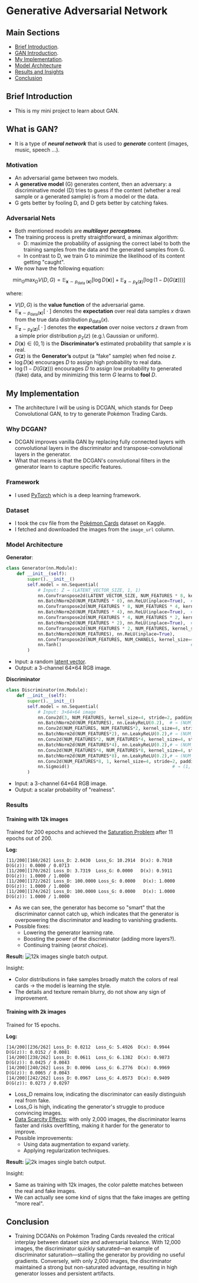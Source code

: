 # Generative Adversarial Network

## Main Sections
- [Brief Introduction](#brief-introduction).
- [GAN Introduction](#what-is-gan).
- [My Implementation](#my-implementation).
- [Model Architecture](#model-architecture)
- [Results and Insights](#results)
- [Conclusion](#conclusion)

## Brief Introduction

- This is my mini project to learn about GAN.

## What is GAN?
- It is a type of ***neural network*** that is used to ***generate*** content (images, music, speech ...).

### Motivation
- An adversarial game between two models.
- A **generative model** (G) generates content, then an adversary: a discriminative model (D) tries to guess if the content (whether a real sample or a generated sample) is from a model or the data.
- G gets better by fooling D, and D gets better by catching fakes.

### Adversarial Nets
- Both mentioned models are ***multilayer perceptrons***.
- The training process is pretty straightforward, a minimax algorithm:
	- D: maximize the probability of assigning the correct label to both the training samples from the data and the generated samples from G.
	- In contrast to D, we train G to minimize the likelihood of its content getting "caught".
 - We now have the following equation:
```math
\min _G \max _D V(D, G)=\mathbb{E}_{\boldsymbol{x} \sim p_{\text {data }}(\boldsymbol{x})}[\log D(\boldsymbol{x})]+\mathbb{E}_{\boldsymbol{z} \sim p_{\boldsymbol{z}}(\boldsymbol{z})}[\log (1-D(G(\boldsymbol{z})))]
```
where:

- $`V(D, G)`$ is the **value function** of the adversarial game.  
- $`\mathbb{E}_{\boldsymbol{x}\sim p_{\text{data}}(\boldsymbol{x})}[\;\cdot\;]`$ denotes the **expectation** over real data samples $x$ drawn from the true data distribution $`p_{\text{data}}(x)`$.  
- $`\mathbb{E}_{\boldsymbol{z}\sim p_{\boldsymbol{z}}(\boldsymbol{z})}[\;\cdot\;]`$ denotes the **expectation** over noise vectors $z$ drawn from a simple prior distribution $`p_z(z)`$ (e.g.\ Gaussian or uniform).  
- $`D(\boldsymbol{x})\in(0,1)`$ is the **Discriminator’s** estimated probability that sample $`x`$ is real.  
- $`G(\boldsymbol{z})`$ is the **Generator’s** output (a “fake” sample) when fed noise $`z`$.  
- $`\log D(\boldsymbol{x})`$ encourages $`D`$ to assign high probability to real data.  
- $`\log\bigl(1 - D(G(\boldsymbol{z}))\bigr)`$ encourages $`D`$ to assign low probability to generated (fake) data, and by minimizing this term $`G`$ learns to **fool** $`D`$. 

## My Implementation

- The architecture I will be using is DCGAN, which stands for Deep Convolutional GAN, to try to generate Pokémon Trading Cards.

### Why DCGAN?

- DCGAN improves vanilla GAN by replacing fully connected layers with convolutional layers in the discriminator and transpose-convolutional layers in the generator.
- What that means is that the DCGAN's convolutional filters in the generator learn to capture specific features.

### Framework

- I used [PyTorch](https://docs.pytorch.org/docs/stable/index.html) which is a deep learning framework.

### Dataset

- I took the csv file from the [Pokémon Cards](https://www.kaggle.com/datasets/priyamchoksi/pokemon-cards) dataset on Kaggle.
- I fetched and downloaded the images from the ```image_url``` column.

### Model Architecture

**Generator**: 
```python
class Generator(nn.Module):
    def __init__(self):
        super().__init__()
        self.model = nn.Sequential(
            # Input: Z → (LATENT_VECTOR_SIZE, 1, 1)
            nn.ConvTranspose2d(LATENT_VECTOR_SIZE, NUM_FEATURES * 8, kernel_size=4, stride=2, padding=0),
            nn.BatchNorm2d(NUM_FEATURES * 8), nn.ReLU(inplace=True),  # → (NUM_FEATURES*8, 4, 4)
            nn.ConvTranspose2d(NUM_FEATURES * 8, NUM_FEATURES * 4, kernel_size=4, stride=2, padding=1),
            nn.BatchNorm2d(NUM_FEATURES * 4), nn.ReLU(inplace=True),  # → (NUM_FEATURES*4, 8, 8)
            nn.ConvTranspose2d(NUM_FEATURES * 4, NUM_FEATURES * 2, kernel_size=4, stride=2, padding=1),
            nn.BatchNorm2d(NUM_FEATURES * 2), nn.ReLU(inplace=True),  # → (NUM_FEATURES*2, 16, 16)
            nn.ConvTranspose2d(NUM_FEATURES * 2, NUM_FEATURES, kernel_size=4, stride=2, padding=1),
            nn.BatchNorm2d(NUM_FEATURES), nn.ReLU(inplace=True),       # → (NUM_FEATURES, 32, 32)
            nn.ConvTranspose2d(NUM_FEATURES, NUM_CHANELS, kernel_size=4, stride=2, padding=1),
            nn.Tanh()                                                 # → (3, 64, 64)
        )
```
- Input: a random [latent vector](https://viblo.asia/p/tim-hieu-ve-latent-space-LzD5dvaOZjY).
- Output: a 3-channel 64×64 RGB image.

**Discriminator**
```python
class Discriminator(nn.Module):
    def __init__(self):
        super().__init__()
        self.model = nn.Sequential(
            # Input: 3×64×64 image
            nn.Conv2d(3, NUM_FEATURES, kernel_size=4, stride=2, padding=1),
            nn.BatchNorm2d(NUM_FEATURES), nn.LeakyReLU(0.2),  # → (NUM_FEATURES, 32, 32)
            nn.Conv2d(NUM_FEATURES, NUM_FEATURES*2, kernel_size=4, stride=2, padding=1),
            nn.BatchNorm2d(NUM_FEATURES*2), nn.LeakyReLU(0.2),# → (NUM_FEATURES*2, 16, 16)
            nn.Conv2d(NUM_FEATURES*2, NUM_FEATURES*4, kernel_size=4, stride=2, padding=1),
            nn.BatchNorm2d(NUM_FEATURES*4), nn.LeakyReLU(0.2),# → (NUM_FEATURES*4, 8, 8)
            nn.Conv2d(NUM_FEATURES*4, NUM_FEATURES*8, kernel_size=4, stride=2, padding=1),
            nn.BatchNorm2d(NUM_FEATURES*8), nn.LeakyReLU(0.2),# → (NUM_FEATURES*8, 4, 4)
            nn.Conv2d(NUM_FEATURES*8, 1, kernel_size=4, stride=2, padding=0),
            nn.Sigmoid()                                       # → (1, 1, 1)
        )
```
- Input: a 3-channel 64×64 RGB image.
- Output: a scalar probability of "realness".

### Results

#### Training with 12k images

Trained for 200 epochs and achieved the [Saturation Problem](https://stackoverflow.com/questions/59810302/gan-failure-to-converge-with-both-discriminator-and-generator-loss-go-to-0) after 11 epochs out of 200.

**Log:**
```
[11/200][168/262] Loss_D: 2.0430  Loss_G: 10.2914  D(x): 0.7010  D(G(z)): 0.0000 / 0.0713
[11/200][170/262] Loss_D: 3.7319  Loss_G: 0.0000   D(x): 0.5911  D(G(z)): 1.0000 / 1.0000
[11/200][172/262] Loss_D: 100.0000 Loss_G: 0.0000   D(x): 1.0000  D(G(z)): 1.0000 / 1.0000
[11/200][174/262] Loss_D: 100.0000 Loss_G: 0.0000   D(x): 1.0000  D(G(z)): 1.0000 / 1.0000
```

- As we can see, the generator has become so "smart" that the discriminator cannot catch up, which indicates that the generator is overpowering the discriminator and leading to vanishing gradients.
- Possible fixes:
    - Lowering the generator learning rate.
    - Boosting the power of the discriminator (adding more layers?).
    - Continuing training (*worst choice*).

**Result:**
![12k images single batch output.](./imgs/12k-images.png)

Insight:
- Color distributions in fake samples broadly match the colors of real cards $\rightarrow$ the model is learning the style.
- The details and texture remain blurry, do not show any sign of improvement.

#### Training with 2k images

Trained for 15 epochs.

**Log:**
```
[14/200][236/262] Loss_D: 0.0212  Loss_G: 5.4926  D(x): 0.9944  D(G(z)): 0.0152 / 0.0081
[14/200][238/262] Loss_D: 0.0611  Loss_G: 6.1382  D(x): 0.9873  D(G(z)): 0.0425 / 0.0043
[14/200][240/262] Loss_D: 0.0096  Loss_G: 6.2776  D(x): 0.9969  D(G(z)): 0.0065 / 0.0043
[14/200][242/262] Loss_D: 0.0967  Loss_G: 4.0573  D(x): 0.9409  D(G(z)): 0.0273 / 0.0297
```

- Loss_D remains low, indicating the discriminator can easily distinguish real from fake.
- Loss_G is high, indicating the generator's struggle to produce convincing images.
- [Data Scarcity Effects](https://deepgram.com/ai-glossary/data-scarcity): with only 2,000 images, the discriminator learns faster and risks overfitting, making it harder for the generator to improve.
- Possible improvements:
    - Using data augmentation to expand variety.
    - Applying regularization techniques.

**Result:**
![2k images single batch output.](./imgs/2k-images.jpg)

Insight:
- Same as training with 12k images, the color palette matches between the real and fake images.
- We can actually see some kind of signs that the fake images are getting "more real".

## Conclusion

- Training DCGANs on Pokémon Trading Cards revealed the critical interplay between dataset size and adversarial balance. With 12,000 images, the discriminator quickly saturated—an example of discriminator saturation—stalling the generator by providing no useful gradients. Conversely, with only 2,000 images, the discriminator maintained a strong but non-saturated advantage, resulting in high generator losses and persistent artifacts.

